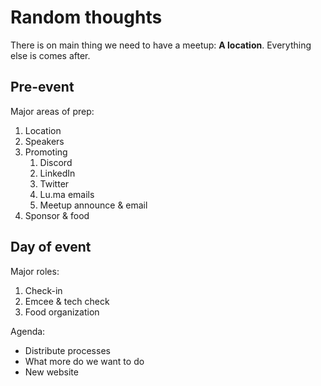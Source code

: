 # Random thoughts

There is on main thing we need to have a meetup: **A location**. Everything else is comes after.

## Pre-event

Major areas of prep:

1. Location
2. Speakers
3. Promoting
   1. Discord
   2. LinkedIn
   3. Twitter
   4. Lu.ma emails
   5. Meetup announce & email
4. Sponsor & food

## Day of event

Major roles:

1. Check-in
2. Emcee & tech check
3. Food organization

Agenda:

- Distribute processes
- What more do we want to do
- New website
